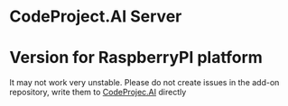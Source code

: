 
# CodeProject.AI Server 

# Version for RaspberryPI platform

It may not work very unstable. Please do not create issues in the add-on repository, write them to  [CodeProjec.AI](https://www.codeproject.com/ai/latest.aspx) directly
